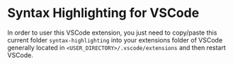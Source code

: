# Syntax Highlighting for VSCode

In order to user this VSCode extension, you just need to copy/paste this current folder
`syntax-highlighting` into your extensions folder of VSCode generally located in 
`<USER_DIRECTORY>/.vscode/extensions` and then restart VSCode.